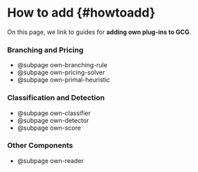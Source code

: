 # How to add {#howtoadd}
On this page, we link to guides for **adding own plug-ins to GCG**.

### Branching and Pricing
- @subpage own-branching-rule
- @subpage own-pricing-solver
- @subpage own-primal-heuristic

### Classification and Detection
- @subpage own-classifier
- @subpage own-detector
- @subpage own-score

### Other Components
- @subpage own-reader